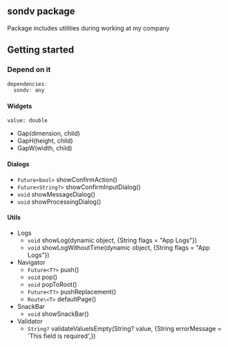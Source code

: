 ## sondv package

Package includes utilities during working at my company

## Getting started

### Depend on it
```dart
dependencies:
  sondv: any
```
#### Widgets
``` 
value: double
```
- Gap(dimension, child)
- GapH(height, child)
- GapW(width, child)

#### Dialogs
- ```Future<bool>``` showConfirmAction()
- ```Future<String?>``` showConfirmInputDialog()
- ```void``` showMessageDialog()
- ```void``` showProcessingDialog()

#### Utils
- Logs
  - ```void``` showLog(dynamic object, {String flags = "App Logs"})
  - ```void``` showLogWithoutTime(dynamic object, {String flags = "App Logs"})
- Navigator
  - ```Future<T?>``` push()
  - ```void``` pop()
  - ```void``` popToRoot()
  - ```Future<T?>``` pushReplacement()
  - ```Route\<T>``` defaultPage()
- SnackBar
  - ```void``` showSnackBar()
- Validator
  - ```String?``` validateValueIsEmpty(String? value, {String errorMessage = 'This field is required',})
